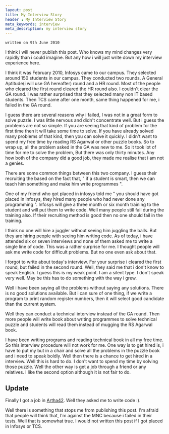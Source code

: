 ```yaml
---
layout: post
title: My Interview Story
header : My Interview Story
meta_keywords: interview
meta_description: my interview story
---
```


`written on 9th June 2010`

I think i will never publish this post. Who knows my mind changes very
rapidly than i could imagine. But any how i will just write down my
interview experience here.

I think it was February 2010, Infosys came to our campus. They
selected around 150 students in our campus. They conducted two
rounds. A General Aptitude(i will use GA hereafter) round and a HR
round. Most of the people who cleared the first round cleared the HR
round also. I couldn't clear the GA round. I was rather surprised that
they selected many non IT based students. Then TCS came after one
month, same thing happened for me, i failed in the GA round.

I guess there are several reasons why i failed, I was not in a great
form to solve puzzle. I was little nervous and didn't concentrate
well. But i guess the problems are not so simple. If you are seeing
that kind of problem for the first time then it will take some time to
solve. If you have already solved many problems of that kind, then you
can solve it quickly. I didn't want to spend my free time by reading
RS Agarwal or other puzzle books. So to wrap up, all the problem asked
in the GA was new to me. So it took lot of time for me to solve the
problem, But there was only thirty minutes. Any how both of the
company did a good job, they made me realise that i am not a genies.

There are some common things between this two company. I guess their
recruiting the based on the fact that, " if a student is smart, then
we can teach him something and make him write programmes ".

One of my friend who got placed in infosys told me " you should have got
placed in infosys, they hired many people who had never done any
programming ". Infosys will give a three month or six month training
to the student and will put them to write code. Well many people still
fail during the training also. If their recruiting method is good then
no one should fail in the training.

I think no one will hire a juggler without seeing him juggling the
balls. But they are hiring people with seeing him writing code. As of
today, i have attended six or seven interviews and none of them asked
me to write a single line of code. This was a rather surprise for
me. I thought people will ask me write code for difficult
problems. But no one even ask about that.

I forgot to write about today's interview. For your surprise i
cleared the first round, but failed in the second round. Well, they said
me that i don't know to speak English. I guess this is my weak
point. I am a silent type. I don't speak very well. May be this has to
do something with the way i grew.

Well i have been saying all the problems without saying any
solutions. There is no good solutions available. But i can sure of one
thing, if we write a program to print random register numbers, then it will
select good candidate than the current system.

Well they can conduct a technical interview instead of the GA
round. Then more people will write book about writing programmes to
solve technical puzzle and students will read them instead of mugging
the RS Agarwal book.

I have been writing programs and reading technical book in all my free
time. So this interview procedure will not work for me. One way is to
get hired is, i have to put my but in a chair and solve all the
problems in the puzzle book and i need to speak boldly. Well then
there is a chance to get hired in a interview. Well this is hard to
do. I don't want to spend my time by solving those puzzle. Well the
other way is get a job through a friend or any relatives. I like the
second option although it is not fair to do.

Update
------
Finally I got a job in [Artha42](http://www.artha42.com). Well they
asked me to write code :).

Well there is something that stops me from publishing this
post. I'm afraid that people will think that, I'm against the MNC
because i failed in their tests. Well that is somewhat true. I would not
written this post if I got placed in Infosys or TCS.

